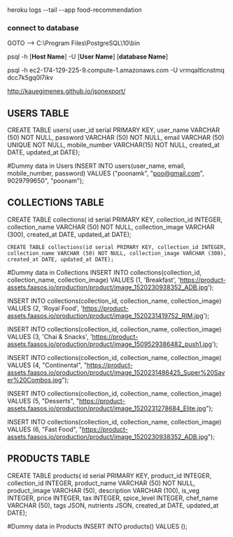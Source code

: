 ###
heroku logs --tail --app food-recommendation

### connect to database
GOTO --> C:\Program Files\PostgreSQL\10\bin

psql -h [**Host Name**] -U [**User Name**] [**database Name**]

psql -h ec2-174-129-225-9.compute-1.amazonaws.com -U vrmqaltlcnstmq dcc7k5gq0l7ikv

http://kauegimenes.github.io/jsonexport/

## USERS TABLE
CREATE TABLE users(
	user_id serial PRIMARY KEY,
	user_name VARCHAR (50) NOT NULL,
	password VARCHAR (50) NOT NULL,
	email VARCHAR (50) UNIQUE NOT NULL,
	mobile_number VARCHAR(15) NOT NULL,
	created_at DATE, updated_at DATE);

#Dummy data in Users
INSERT INTO users(user_name, email, mobile_number, password) VALUES ("poonamk", "poo@gmail.com", 9029799650", "poonam");

## COLLECTIONS TABLE
CREATE TABLE collections(
	id serial PRIMARY KEY,
	collection_id INTEGER,
	collection_name VARCHAR (50) NOT NULL,
	collection_image VARCHAR (300),
	created_at DATE, updated_at DATE);

	CREATE TABLE collections(id serial PRIMARY KEY, collection_id INTEGER, collection_name VARCHAR (50) NOT NULL, collection_image VARCHAR (300), created_at DATE, updated_at DATE);

#Dummy data in Collections
INSERT INTO collections(collection_id, collection_name, collection_image) VALUES (1, 'Breakfast', 'https://product-assets.faasos.io/production/product/image_1520230938352_ADB.jpg');

INSERT INTO collections(collection_id, collection_name, collection_image) VALUES (2, 'Royal Food', 'https://product-assets.faasos.io/production/product/image_1520231419752_RIM.jpg');

INSERT INTO collections(collection_id, collection_name, collection_image) VALUES (3, 'Chai & Snacks', 'https://product-assets.faasos.io/production/product/image_1509529386482_push1.jpg');

INSERT INTO collections(collection_id, collection_name, collection_image) VALUES (4, "Continental", "https://product-assets.faasos.io/production/product/image_1520231486425_Super%20Saver%20Combos.jpg");

INSERT INTO collections(collection_id, collection_name, collection_image) VALUES (5, "Desserts", "https://product-assets.faasos.io/production/product/image_1520231278684_Elite.jpg");

INSERT INTO collections(collection_id, collection_name, collection_image) VALUES (6, "Fast Food", "https://product-assets.faasos.io/production/product/image_1520230938352_ADB.jpg");


## PRODUCTS TABLE
CREATE TABLE products(
	id serial PRIMARY KEY,
	product_id INTEGER,
	collection_id INTEGER,
	product_name VARCHAR (50) NOT NULL,
	product_image VARCHAR (50),
	description VARCHAR (100),
	is_veg INTEGER,
	price INTEGER,
	tax INTEGER,
	spice_level INTEGER,
	chef_name VARCHAR (50),
	tags JSON,
	nutrients JSON,
	created_at DATE, updated_at DATE);

#Dummy data in Products
INSERT INTO products() VALUES ();
